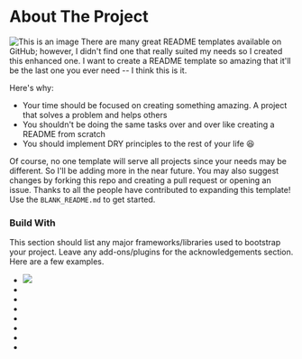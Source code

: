 # About The Project

![This is an image](https://cdn-images-1.medium.com/max/1200/1*pE2fOVDikEUwiQJlh4ggzg.jpeg)
There are many great README templates available on GitHub; however, I didn't find one that really suited my needs so I created this enhanced one. I want to create a README template so amazing that it'll be the last one you ever need -- I think this is it.

Here's why:
* Your time should be focused on creating something amazing. A project that solves a problem and helps others
* You shouldn't be doing the same tasks over and over like creating a README from scratch
* You should implement DRY principles to the rest of your life :laughing:

Of course, no one template will serve all projects since your needs may be different. So I'll be adding more in the near future. You may also suggest changes by forking this repo and creating a pull request or opening an issue. Thanks to all the people have contributed to expanding this template!
Use the `BLANK_README.md` to get started.

### Build With
This section should list any major frameworks/libraries used to bootstrap your project. Leave any add-ons/plugins for the acknowledgements section. Here are a few examples.

* ![](https://img.shields.io/badge/Code-React-informational?style=flat&logo=react&color=61DAFB)
* ![]()
*
*
*
*
*
*
